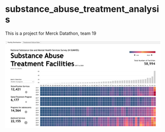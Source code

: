 # substance_abuse_treatment_analysis
This is a project for Merck Datathon, team 19

[![Interactive Dashboard](./data_viz/tableau_preview.png)](https://public.tableau.com/app/profile/hanyu.liu8152/viz/SubstanceAbusementtTreatmentAcrosstheUS/FacilityDistribution)
